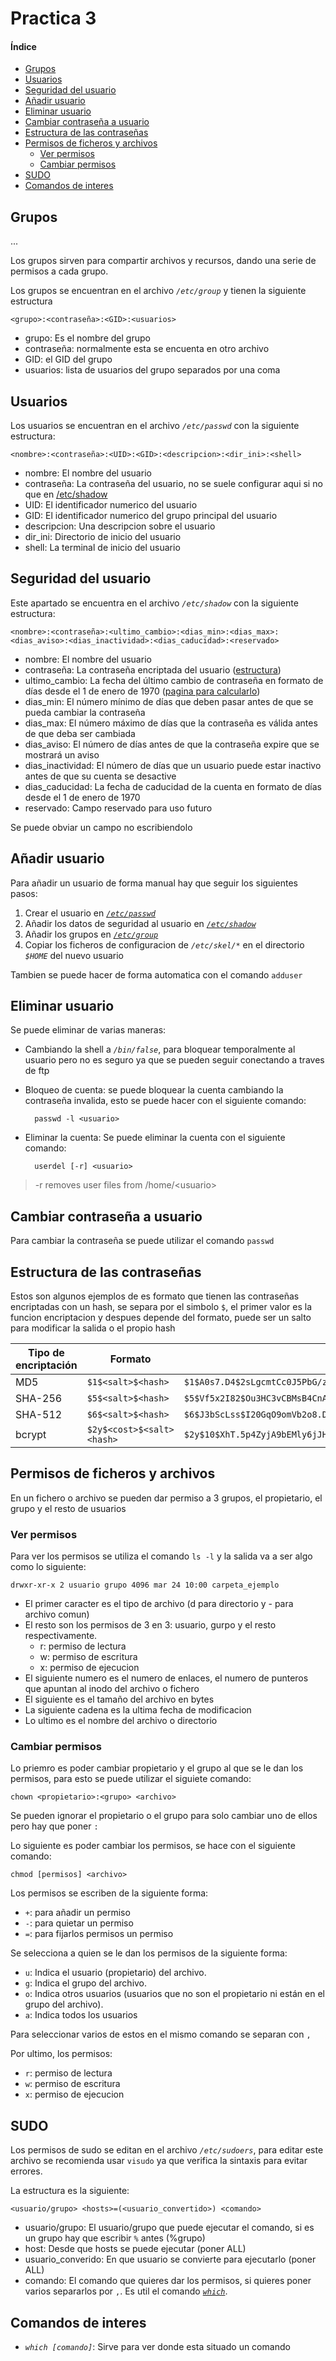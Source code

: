 # Practica 3

#### Índice

- [Grupos](#grupos)
- [Usuarios](#usuarios)
- [Seguridad del usuario](#user_security)
- [Añadir usuario](#add_user)
- [Eliminar usuario](#del_user)
- [Cambiar contraseña a usuario](#change_password)
- [Estructura de las contraseñas](#struct_password)
- [Permisos de ficheros y archivos](#perm_fich_arch)
    - [Ver permisos](#see_perm)
    - [Cambiar permisos](#change_perm)
- [SUDO](#sudo)
- [Comandos de interes](#comd_interes)

## Grupos <a id="grupos">
...

Los grupos sirven para compartir archivos y recursos, dando una serie de permisos a cada grupo.

Los grupos se encuentran en el archivo *``/etc/group``* y tienen la siguiente estructura

~~~
<grupo>:<contraseña>:<GID>:<usuarios>
~~~

- grupo: Es el nombre del grupo
- contraseña: normalmente esta se encuenta en otro archivo
- GID: el GID del grupo
- usuarios: lista de usuarios del grupo separados por una coma

## Usuarios <a id="usuarios">

Los usuarios se encuentran en el archivo *``/etc/passwd``* con la siguiente estructura:

~~~
<nombre>:<contraseña>:<UID>:<GID>:<descripcion>:<dir_ini>:<shell>
~~~

- nombre: El nombre del usuario
- contraseña: La contraseña del usuario, no se suele configurar aqui si no que en [/etc/shadow](#arch_shadow)
- UID: El identificador numerico del usuario
- GID: El identificador numerico del grupo principal del usuario
- descripcion: Una descripcion sobre el usuario
- dir_ini: Directorio de inicio del usuario
- shell: La terminal de inicio del usuario

## Seguridad del usuario <a id="user_security">

Este apartado se encuentra en el archivo *``/etc/shadow``* con la siguiente estructura:

~~~
<nombre>:<contraseña>:<ultimo_cambio>:<dias_min>:<dias_max>:<dias_aviso>:<dias_inactividad>:<dias_caducidad>:<reservado>
~~~

- nombre: El nombre del usuario
- contraseña: La contraseña encriptada del usuario ([estructura](#struct_password))
- ultimo_cambio: La fecha del último cambio de contraseña en formato de días desde el 1 de enero de 1970 (<a href="https://espanol.epochconverter.com/" target="_blank">pagina para calcularlo</a>)
- dias_min: El número mínimo de días que deben pasar antes de que se pueda cambiar la contraseña
- dias_max: El número máximo de días que la contraseña es válida antes de que deba ser cambiada
- dias_aviso: El número de días antes de que la contraseña expire que se mostrará un aviso
- dias_inactividad: El número de días que un usuario puede estar inactivo antes de que su cuenta se desactive
- dias_caducidad: La fecha de caducidad de la cuenta en formato de días desde el 1 de enero de 1970
- reservado: Campo reservado para uso futuro

Se puede obviar un campo no escribiendolo


## Añadir usuario <a id="add_user">

Para añadir un usuario de forma manual hay que seguir los siguientes pasos:

1. Crear el usuario en [*``/etc/passwd``*](#usuarios)
2. Añadir los datos de seguridad al usuario en [*``/etc/shadow``*](#user_security)
3. Añadir los grupos en [*``/etc/group``*](#grupos)
4. Copiar los ficheros de configuracion de *``/etc/skel/*``* en el directorio *``$HOME``* del nuevo usuario

Tambien se puede hacer de forma automatica con el comando ``adduser``

## Eliminar usuario <a id="del_user">

Se puede eliminar de varias maneras:

- Cambiando la shell a *``/bin/false``*, para bloquear temporalmente al usuario pero no es seguro ya que se pueden seguir conectando a traves de ftp
- Bloqueo de cuenta: se puede bloquear la cuenta cambiando la contraseña invalida, esto se puede hacer con el siguiente comando:

        passwd -l <usuario>

- Eliminar la cuenta: Se puede eliminar la cuenta con el siguiente comando:

        userdel [-r] <usuario> 

>    -r removes user files from /home/\<usuario>

## Cambiar contraseña a usuario <a id="change_password">

Para cambiar la contraseña se puede utilizar el comando ``passwd``

## Estructura de las contraseñas <a id="struct_password">

Estos son algunos ejemplos de es formato que tienen las contraseñas encriptadas con un hash, se separa por el simbolo ``$``, el primer valor es la funcion encriptacion y despues depende del formato, puede ser un salto para modificar la salida o el propio hash


| Tipo de encriptación | Formato                        | Ejemplo                                                                                   |
|----------------------|--------------------------------|-------------------------------------------------------------------------------------------|
| MD5                  | `$1$<salt>$<hash>`            | `$1$A0s7.D4$2sLgcmtCc0J5PbG/zCZbS.`                                                      |
| SHA-256              | `$5$<salt>$<hash>`            | `$5$Vf5x2I82$Ou3HC3vCBMsB4CnAvQk1hqXfZpW1SR5wGpzXkGGCrS0`                                |
| SHA-512              | `$6$<salt>$<hash>`            | `$6$J3bScLss$I20GqO9omVb2o8.D/SfZCuBYnUmRCbnu.l4Gfk1.p1tAMKqB9d6z0F.H8Ivgh1T6N8TlGbGf5JtQXhZqzF7pT0` |
| bcrypt               | `$2y$<cost>$<salt><hash>`     | `$2y$10$XhT.5p4ZyjA9bEMly6jJH.jVRkLb2U0w43F.FT9A4JBYqsLr5n.yG`                           |

## Permisos de ficheros y archivos <a id="perm_fich_arch">

En un fichero o archivo se pueden dar permiso a 3 grupos, el propietario, el grupo y el resto de usuarios

### Ver permisos <a id="see_perm">

Para ver los permisos se utiliza el comando ``ls -l`` y la salida va a ser algo como lo siguiente:

~~~
drwxr-xr-x 2 usuario grupo 4096 mar 24 10:00 carpeta_ejemplo
~~~

- El primer caracter es el tipo de archivo (d para directorio y - para archivo comun)
- El resto son los permisos de 3 en 3: usuario, gurpo y el resto respectivamente.
    - r: permiso de lectura
    - w: permiso de escritura
    - x: permiso de ejecucion
- El siguiente numero es el numero de enlaces, el numero de punteros que apuntan al inodo del archivo o fichero
- El siguiente es el tamaño del archivo en bytes
- La siguiente cadena es la ultima fecha de modificacion
- Lo ultimo es el nombre del archivo o directorio

### Cambiar permisos <a id="change_perm">

Lo priemro es poder cambiar propietario y el grupo al que se le dan los permisos, para esto se puede utilizar el siguiete comando:

~~~
chown <propietario>:<grupo> <archivo>
~~~

Se pueden ignorar el propietario o el grupo para solo cambiar uno de ellos pero hay que poner ``:``

Lo siguiente es poder cambiar los permisos, se hace con el siguiente comando:

~~~
chmod [permisos] <archivo>
~~~

Los permisos se escriben de la siguiente forma:

- ``+``: para añadir un permiso
- ``-``: para quietar un permiso
- ``=``: para fijarlos permisos un permiso

Se selecciona a quien se le dan los permisos de la siguiente forma:

- ``u``: Indica el usuario (propietario) del archivo.
- ``g``: Indica el grupo del archivo.
- ``o``: Indica otros usuarios (usuarios que no son el propietario ni están en el grupo del archivo).
- ``a``: Indica todos los usuarios

Para seleccionar varios de estos en el mismo comando se separan con ``,``

Por ultimo, los permisos:

- ``r``: permiso de lectura
- ``w``: permiso de escritura
- ``x``: permiso de ejecucion

## SUDO <a id="sudo">

Los permisos de sudo se editan en el archivo *``/etc/sudoers``*, para editar este archivo se recomienda usar ``visudo`` ya que verifica la sintaxis para evitar errores.

La estructura es la siguiente:

~~~
<usuario/grupo> <hosts>=(<usuario_convertido>) <comando>
~~~

- usuario/grupo: El usuario/grupo que puede ejecutar el comando, si es un grupo hay que escribir ``%`` antes (%grupo)
- host: Desde que hosts se puede ejecutar (poner ALL)
- usuario_converido: En que usuario se convierte para ejecutarlo (poner ALL)
- comando: El comando que quieres dar los permisos, si quieres poner varios separarlos por ``,``. Es util el comando [*``which``*](#comd_interes).

## Comandos de interes <a id="comd_interes">

- *``which [comando]``*: Sirve para ver donde esta situado un comando
